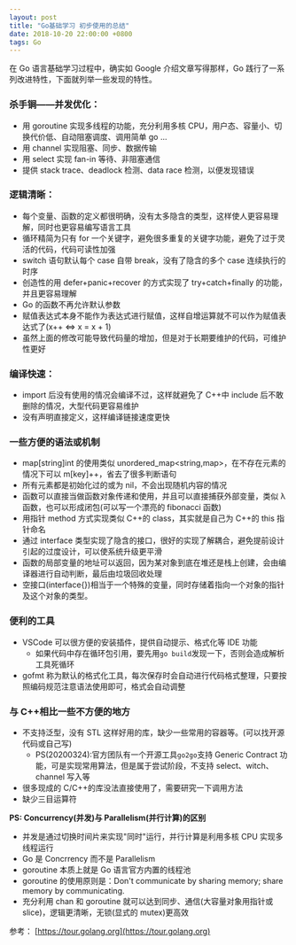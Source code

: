 ```yaml
---
layout: post
title: "Go基础学习 初步使用的总结"
date: 2018-10-20 22:00:00 +0800
tags: Go
---
```


在 Go 语言基础学习过程中，确实如 Google 介绍文章写得那样，Go 践行了一系列改进特性，下面就列举一些发现的特性。

### 杀手锏——并发优化：

- 用 goroutine 实现多线程的功能，充分利用多核 CPU，用户态、容量小、切换代价低、自动阻塞调度、调用简单 go ...
- 用 channel 实现阻塞、同步、数据传输
- 用 select 实现 fan-in 等待、非阻塞通信
- 提供 stack trace、deadlock 检测、data race 检测，以便发现错误

### 逻辑清晰：

- 每个变量、函数的定义都很明确，没有太多隐含的类型，这样使人更容易理解，同时也更容易编写语言工具
- 循环精简为只有 for 一个关键字，避免很多重复的关键字功能，避免了过于灵活的代码，代码可读性加强
- switch 语句默认每个 case 自带 break，没有了隐含的多个 case 连续执行的时序
- 创造性的用 defer+panic+recover 的方式实现了 try+catch+finally 的功能，并且更容易理解
- Go 的函数不再允许默认参数
- 赋值表达式本身不能作为表达式进行赋值，这样自增运算就不可以作为赋值表达式了(x++ <=> x = x + 1)
- 虽然上面的修改可能导致代码量的增加，但是对于长期要维护的代码，可维护性更好

### 编译快速：

- import 后没有使用的情况会编译不过，这样就避免了 C++中 include 后不敢删除的情况，大型代码更容易维护
- 没有声明直接定义，这样编译链接速度更快

### 一些方便的语法或机制

- map[string]int 的使用类似 unordered_map<string,map>，在不存在元素的情况下可以 m[key]++，省去了很多判断语句
- 所有元素都是初始化过的或为 nil，不会出现随机内容的情况
- 函数可以直接当做函数对象传递和使用，并且可以直接捕获外部变量，类似 λ 函数，也可以形成闭包(可以写一个漂亮的 fibonacci 函数)
- 用指针 method 方式实现类似 C++的 class，其实就是自己为 C++的 this 指针命名
- 通过 interface 类型实现了隐含的接口，很好的实现了解耦合，避免提前设计引起的过度设计，可以使系统升级更平滑
- 函数的局部变量的地址可以返回，因为某对象到底在堆还是栈上创建，会由编译器进行自动判断，最后由垃圾回收处理
- 空接口(interface{})相当于一个特殊的变量，同时存储着指向一个对象的指针及这个对象的类型。

### 便利的工具

- VSCode 可以很方便的安装插件，提供自动提示、格式化等 IDE 功能
  - 如果代码中存在循环包引用，要先用`go build`发现一下，否则会造成解析工具死循环
- gofmt 称为默认的格式化工具，每次保存时会自动进行代码格式整理，只要按照编码规范注意语法使用即可，格式会自动调整

### 与 C++相比一些不方便的地方

- 不支持泛型，没有 STL 这样好用的库，缺少一些常用的容器等。(可以找开源代码或自己写)
  - PS(20200324):官方团队有一个开源工具`go2go`支持 Generic Contract 功能，可是实现常用算法，但是属于尝试阶段，不支持 select、witch、channel 写入等
- 很多现成的 C/C++的库没法直接使用了，需要研究一下调用方法
- 缺少三目运算符

**PS: Concurrency(并发)与 Parallelism(并行计算)的区别**

- 并发是通过切换时间片来实现"同时"运行，并行计算是利用多核 CPU 实现多线程运行
- Go 是 Concrrency 而不是 Parallelism
- goroutine 本质上就是 Go 语言官方内置的线程池
- goroutine 的使用原则是：Don't communicate by sharing memory; share memory by communicating.
- 充分利用 chan 和 goroutine 就可以达到同步、通信(大容量对象用指针或 slice)，逻辑更清晰，无锁(显式的 mutex)更高效

参考：
[https://tour.golang.org](https://tour.golang.org)<br/>
